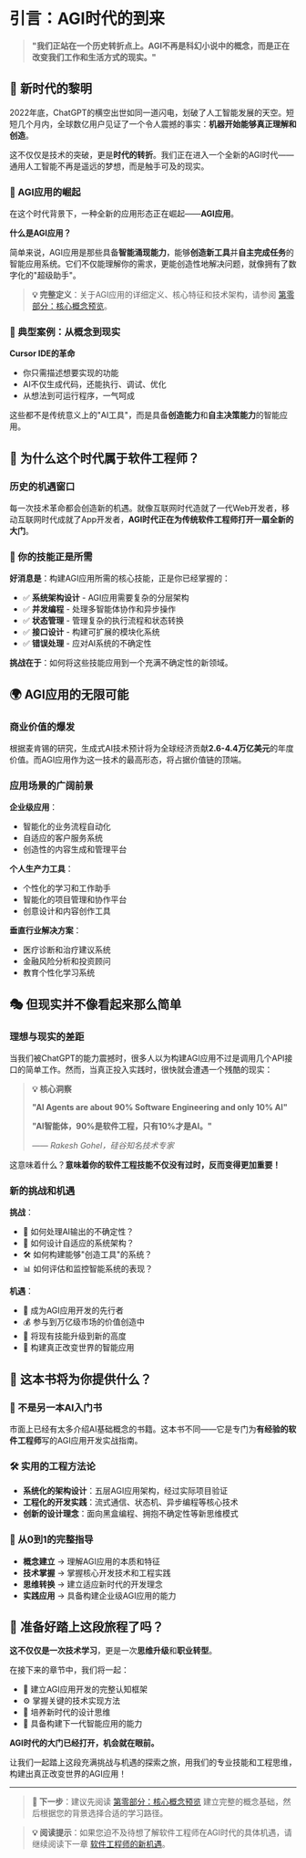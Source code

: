 # 引言：AGI时代的到来

> **"我们正站在一个历史转折点上。AGI不再是科幻小说中的概念，而是正在改变我们工作和生活方式的现实。"**

## 🌅 新时代的黎明

2022年底，ChatGPT的横空出世如同一道闪电，划破了人工智能发展的天空。短短几个月内，全球数亿用户见证了一个令人震撼的事实：**机器开始能够真正理解和创造**。

这不仅仅是技术的突破，更是**时代的转折**。我们正在进入一个全新的AGI时代——通用人工智能不再是遥远的梦想，而是触手可及的现实。

### 💫 AGI应用的崛起

在这个时代背景下，一种全新的应用形态正在崛起——**AGI应用**。

**什么是AGI应用？** 

简单来说，AGI应用是那些具备**智能涌现能力**，能够**创造新工具**并**自主完成任务**的智能应用系统。它们不仅能理解你的需求，更能创造性地解决问题，就像拥有了数字化的"超级助手"。

> **💡 完整定义**：关于AGI应用的详细定义、核心特征和技术架构，请参阅 [第零部分：核心概念预览](../第零部分_核心概念预览/0.1_AGI应用核心概念.md)。

### 🎯 典型案例：从概念到现实

**Cursor IDE的革命**
- 你只需描述想要实现的功能
- AI不仅生成代码，还能执行、调试、优化
- 从想法到可运行程序，一气呵成


这些都不是传统意义上的"AI工具"，而是具备**创造能力**和**自主决策能力**的智能应用。

## 🚀 为什么这个时代属于软件工程师？

### 历史的机遇窗口

每一次技术革命都会创造新的机遇。就像互联网时代造就了一代Web开发者，移动互联网时代成就了App开发者，**AGI时代正在为传统软件工程师打开一扇全新的大门**。

### 🎯 你的技能正是所需

**好消息是**：构建AGI应用所需的核心技能，正是你已经掌握的：

- ✅ **系统架构设计** - AGI应用需要复杂的分层架构
- ✅ **并发编程** - 处理多智能体协作和异步操作
- ✅ **状态管理** - 管理复杂的执行流程和状态转换
- ✅ **接口设计** - 构建可扩展的模块化系统
- ✅ **错误处理** - 应对AI系统的不确定性

**挑战在于**：如何将这些技能应用到一个充满不确定性的新领域。

## 🌍 AGI应用的无限可能

### 商业价值的爆发

根据麦肯锡的研究，生成式AI技术预计将为全球经济贡献**2.6-4.4万亿美元**的年度价值。而AGI应用作为这一技术的最高形态，将占据价值链的顶端。

### 应用场景的广阔前景

**企业级应用**：
- 智能化的业务流程自动化
- 自适应的客户服务系统
- 创造性的内容生成和管理平台

**个人生产力工具**：
- 个性化的学习和工作助手
- 智能化的项目管理和协作平台
- 创意设计和内容创作工具

**垂直行业解决方案**：
- 医疗诊断和治疗建议系统
- 金融风险分析和投资顾问
- 教育个性化学习系统

## 🎭 但现实并不像看起来那么简单

### 理想与现实的差距

当我们被ChatGPT的能力震撼时，很多人以为构建AGI应用不过是调用几个API接口的简单工作。然而，当真正投入实践时，很快就会遭遇一个残酷的现实：

> **💡 核心洞察**
> 
> **"AI Agents are about 90% Software Engineering and only 10% AI"**
> 
> **"AI智能体，90%是软件工程，只有10%才是AI。"**
> 
> —— *Rakesh Gohel，硅谷知名技术专家*

这意味着什么？**意味着你的软件工程技能不仅没有过时，反而变得更加重要！**

### 新的挑战和机遇

**挑战**：
- 🤔 如何处理AI输出的不确定性？
- 🔄 如何设计自适应的系统架构？
- 🛠️ 如何构建能够"创造工具"的系统？
- 📊 如何评估和监控智能系统的表现？

**机遇**：
- 🚀 成为AGI应用开发的先行者
- 💰 参与到万亿级市场的价值创造中
- 🎯 将现有技能升级到新的高度
- 🌟 构建真正改变世界的智能应用

## 📖 这本书将为你提供什么？

### 🎯 不是另一本AI入门书

市面上已经有太多介绍AI基础概念的书籍。这本书不同——它是专门为**有经验的软件工程师**写的AGI应用开发实战指南。

### 🛠️ 实用的工程方法论

- **系统化的架构设计**：五层AGI应用架构，经过实际项目验证
- **工程化的开发实践**：流式通信、状态机、异步编程等核心技术
- **创新的设计理念**：面向黑盒编程、拥抱不确定性等新思维模式

### 🚀 从0到1的完整指导

- **概念建立** → 理解AGI应用的本质和特征
- **技术掌握** → 掌握核心开发技术和工程实践
- **思维转换** → 建立适应新时代的开发理念
- **实践应用** → 具备构建企业级AGI应用的能力

## 🌟 准备好踏上这段旅程了吗？

**这不仅仅是一次技术学习**，更是一次**思维升级**和**职业转型**。

在接下来的章节中，我们将一起：
- 🧠 建立AGI应用开发的完整认知框架
- ⚙️ 掌握关键的技术实现方法
- 🎨 培养新时代的设计思维
- 🚀 具备构建下一代智能应用的能力

**AGI时代的大门已经打开，机会就在眼前。**

让我们一起踏上这段充满挑战与机遇的探索之旅，用我们的专业技能和工程思维，构建出真正改变世界的AGI应用！

---

> **📖 下一步**：建议先阅读 [第零部分：核心概念预览](../第零部分_核心概念预览/0.0_全书概念框架.md) 建立完整的概念基础，然后根据您的背景选择合适的学习路径。

> **💡 阅读提示**：如果您迫不及待想了解软件工程师在AGI时代的具体机遇，请继续阅读下一章 [软件工程师的新机遇](软件工程师的新机遇.md)。

